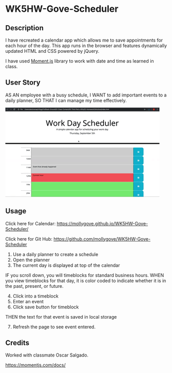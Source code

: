# WK5HW-Gove-Scheduler

## Description

I have recreated a calendar app which allows me to save appointments for each hour of the day. This app runs in the browser and features dynamically updated HTML and CSS powered by jQuery.

I have used [Moment.js](https://momentjs.com/) library to work with date and time as learned in class. 

## User Story

AS AN employee with a busy schedule,
I WANT to add important events to a daily planner,
SO THAT I can manage my time effectively.

<img src="Assets\Images\05-third-party-apis-homework-demo.gif" alt="Image of Landing Page"> 

## Usage

Click here for Calendar: https://mollygove.github.io/WK5HW-Gove-Scheduler/

Click here for Git Hub: https://github.com/mollygove/WK5HW-Gove-Scheduler

1. Use a daily planner to create a schedule
2. Open the planner
3. The current day is displayed at top of the calendar

IF you scroll down, you will timeblocks for standard business hours.
WHEN you view timeblocks for that day, it is color coded to indicate whether it is in the past, present, or future.

4. Click into a timeblock
5. Enter an event
6. Click save button for timeblock

THEN the text for that event is saved in local storage

7. Refresh the page to see event entered.

## Credits

Worked with classmate Oscar Salgado.

https://momentjs.com/docs/